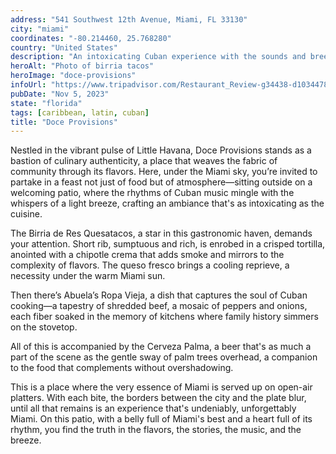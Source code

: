```yaml
---
address: "541 Southwest 12th Avenue, Miami, FL 33130"
city: "miami"
coordinates: "-80.214460, 25.768280"
country: "United States"
description: "An intoxicating Cuban experience with the sounds and breeze of the Magic City"
heroAlt: "Photo of birria tacos"
heroImage: "doce-provisions"
infoUrl: "https://www.tripadvisor.com/Restaurant_Review-g34438-d10344780-Reviews-Doce_Provisions-Miami_Florida.html"
pubDate: "Nov 5, 2023"
state: "florida"
tags: [caribbean, latin, cuban]
title: "Doce Provisions"
---
```


Nestled in the vibrant pulse of Little Havana, Doce Provisions stands as a bastion of culinary authenticity, a place that weaves the fabric of community through its flavors. Here, under the Miami sky, you’re invited to partake in a feast not just of food but of atmosphere—sitting outside on a welcoming patio, where the rhythms of Cuban music mingle with the whispers of a light breeze, crafting an ambiance that's as intoxicating as the cuisine.

The Birria de Res Quesatacos, a star in this gastronomic haven, demands your attention. Short rib, sumptuous and rich, is enrobed in a crisped tortilla, anointed with a chipotle crema that adds smoke and mirrors to the complexity of flavors. The queso fresco brings a cooling reprieve, a necessity under the warm Miami sun.

Then there’s Abuela’s Ropa Vieja, a dish that captures the soul of Cuban cooking—a tapestry of shredded beef, a mosaic of peppers and onions, each fiber soaked in the memory of kitchens where family history simmers on the stovetop.

All of this is accompanied by the Cerveza Palma, a beer that's as much a part of the scene as the gentle sway of palm trees overhead, a companion to the food that complements without overshadowing.

This is a place where the very essence of Miami is served up on open-air platters. With each bite, the borders between the city and the plate blur, until all that remains is an experience that's undeniably, unforgettably Miami. On this patio, with a belly full of Miami's best and a heart full of its rhythm, you find the truth in the flavors, the stories, the music, and the breeze.
